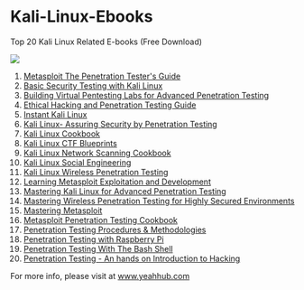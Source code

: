 # Kali-Linux-Ebooks
Top 20 Kali Linux Related E-books (Free Download)

<img src="https://raw.githubusercontent.com/yeahhub/Kali-Linux-Ebooks/master/yeahhub%20kali%20linux%20ebooks.png">

1.  <a href="https://mega.nz/#!2GhlHKQL!iBruGj-tYpNnAsGYfDTcjbWHb1i5XIfF1GcIjaReXBc">Metasploit The Penetration Tester's Guide</a>
2.  <a href="https://mega.nz/#!DG5BUKaS!4vHTKN6t3cvjhvx4lfNXLJc2wOU8_wfVt5rhDZcpM5s">Basic Security Testing with Kali Linux</a>
3.  <a href="https://mega.nz/#!zboliIpD!XEj0wJL8UT-BnVPOsuq0XOFbK2PYcu6IAmSgYUcTbFM">Building Virtual Pentesting Labs for Advanced Penetration Testing</a>
4.  <a href="https://mega.nz/#!mDpFAIKJ!v8FJZMbiayYKlpFO9tHF-arWEY458rHrb_FdQC_r3Zs">Ethical Hacking and Penetration Testing Guide</a>
5.  <a href="https://mega.nz/#!qfhVRY6a!0x3iSKlNy7t3r9g56-FWqCx3zMXwHSrPCj5jK30pJs4">Instant Kali Linux</a>
6.  <a href="https://mega.nz/#!fSoTXSJD!tmObQQ5avOcUH1jTMNaw0FxUNtOrsHRvA17J_sxh74A">Kali Linux- Assuring Security by Penetration Testing</a>
7.  <a href="https://mega.nz/#!PTohFYAA!4FhCXvSaxLPYO_Rh0Lxefhkn3I3Tuc_d3g26MRkzHwk">Kali Linux Cookbook</a>
8.  <a href="https://mega.nz/#!qOxnXSyS!PHiWkzX_Gz7wa9Eu8s-3Vbc0BO0oCKPOO6wr35NKd-4">Kali Linux CTF Blueprints</a>
9.  <a href="https://mega.nz/#!KXxjhIqB!7fo7oB9YN9B7hCFbwzHhBPUdTCHSIgZ2oyPyG8h5OCc">Kali Linux Network Scanning Cookbook</a>
10.  <a href="https://mega.nz/#!aT4XzSSJ!q705aJacu-ZZ1ZicwuLnY1W4MarLoNCRK5FfOCyGXPs">Kali Linux Social Engineering</a>
11.  <a href="https://mega.nz/#!eHhxzYzZ!HJVkezv07zO2SWLB2h2Iap-HXVFk-gTnFjoQZEkTc-0">Kali Linux Wireless Penetration Testing</a>
12.  <a href="https://mega.nz/#!SH53AKZJ!LnAax7jpbmhs1GpRiZeBHSdCT-izqzFK0HJ8Xf4b-gA">Learning Metasploit Exploitation and Development</a>
13.  <a href="https://mega.nz/#!afg1UIpB!oUKXTj7b0GfIqn4bSmK1f7P3rUweYF_QgkVH2hfE_Bk">Mastering Kali Linux for Advanced Penetration Testing</a>
14.  <a href="https://mega.nz/#!HHgRDKpL!34Vi-4zqoM3td5X1-2LOdOJj3Lr8tlqLMC9fb98ScbU">Mastering Wireless Penetration Testing for Highly Secured Environments</a>
15.  <a href="https://mega.nz/#!SWg1GCaY!ql2B83NFnT3NLqNsWKbpsMBAFMMDGYSbWyfnmIWccRY">Mastering Metasploit</a>
16.  <a href="https://mega.nz/#!bbxFCYhb!mxBtu4RoMrnSLG4G8O82JT-PfJrBeWsoO11R5_BzxuY">Metasploit Penetration Testing Cookbook</a>
17.  <a href="https://mega.nz/#!ua4xXabY!DpaggQMjDt8lkEQ_c63gvinEsl2G_hgn0mNchXjveAM">Penetration Testing Procedures & Methodologies</a>
18.  <a href="https://mega.nz/#!aG4h0AxL!AuPMiEuqLUkkihKZhFpSjOUg_yWCnWaLKdHb6UYtFbk">Penetration Testing with Raspberry Pi</a>
19.  <a href="https://mega.nz/#!CLwzBaZA!f0WsvklJMxczeruaZUV4A7j1EeHhVDW-olteV9CgvIQ">Penetration Testing With The Bash Shell</a>
20.  <a href="https://mega.nz/#!OLxDyYjK!OrXiEFQl-24gsL-dOMUXhrN1pahdWXBRXqPyCnaSOLU">Penetration Testing - An hands on Introduction to Hacking</a>

For more info, please visit at <a href="https://www.yeahhub.com/">www.yeahhub.com</a>
